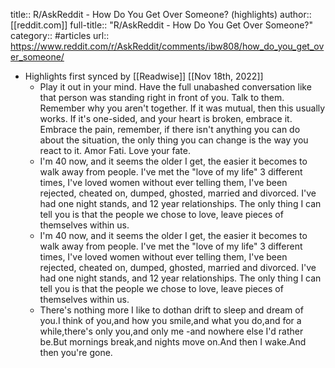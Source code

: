 title:: R/AskReddit - How Do You Get Over Someone? (highlights)
author:: [[reddit.com]]
full-title:: "R/AskReddit - How Do You Get Over Someone?"
category:: #articles
url:: https://www.reddit.com/r/AskReddit/comments/ibw808/how_do_you_get_over_someone/

- Highlights first synced by [[Readwise]] [[Nov 18th, 2022]]
	- Play it out in your mind. Have the full unabashed conversation like that person was standing right in front of you. Talk to them. Remember why you aren't together. If it was mutual, then this usually works. If it's one-sided, and your heart is broken, embrace it. Embrace the pain, remember, if there isn't anything you can do about the situation, the only thing you can change is the way you react to it. Amor Fati. Love your fate.
	- I'm 40 now, and it seems the older I get, the easier it becomes to walk away from people. I've met the "love of my life" 3 different times, I've loved women without ever telling them, I've been rejected, cheated on, dumped, ghosted, married and divorced. I've had one night stands, and 12 year relationships. The only thing I can tell you is that the people we chose to love, leave pieces of themselves within us.
	- I'm 40 now, and it seems the older I get, the easier it becomes to walk away from people. I've met the "love of my life" 3 different times, I've loved women without ever telling them, I've been rejected, cheated on, dumped, ghosted, married and divorced. I've had one night stands, and 12 year relationships. The only thing I can tell you is that the people we chose to love, leave pieces of themselves within us.
	- There's nothing more I like to dothan drift to sleep and dream of you.I think of you,and how you smile,and what you do,and for a while,there's only you,and only me -and nowhere else I'd rather be.But mornings break,and nights move on.And then I wake.And then you're gone.